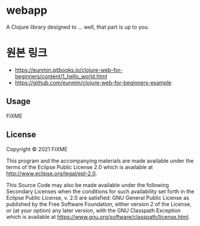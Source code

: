 # webapp

A Clojure library designed to ... well, that part is up to you.

# 원본 링크
- https://eunmin.gitbooks.io/clojure-web-for-beginners/content/1_hello_world.html
- https://github.com/eunmin/clojure-web-for-beginners-example

## Usage

FIXME

## License

Copyright © 2021 FIXME

This program and the accompanying materials are made available under the
terms of the Eclipse Public License 2.0 which is available at
http://www.eclipse.org/legal/epl-2.0.

This Source Code may also be made available under the following Secondary
Licenses when the conditions for such availability set forth in the Eclipse
Public License, v. 2.0 are satisfied: GNU General Public License as published by
the Free Software Foundation, either version 2 of the License, or (at your
option) any later version, with the GNU Classpath Exception which is available
at https://www.gnu.org/software/classpath/license.html.
